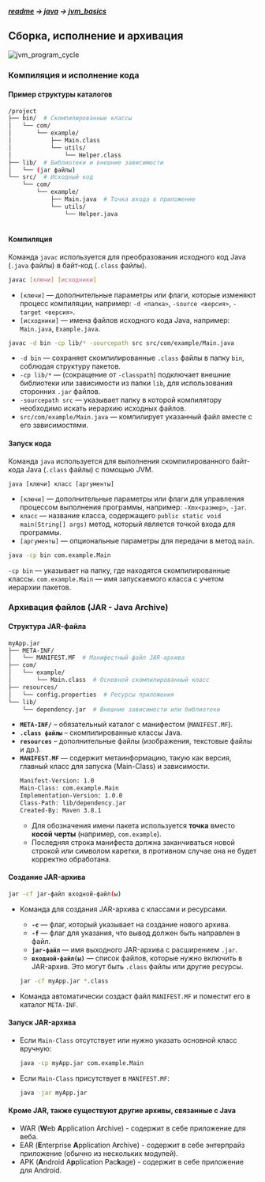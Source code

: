 ##### [readme](/README.md) → [java](../../java.md) → [jvm_basics](jvm_basics.md)

## Сборка, исполнение и архивация

![jvm_program_cycle](https://i.imgur.com/64ikaTm.jpeg)

### Компиляция и исполнение кода

#### **Пример структуры каталогов**

```bash
/project
├── bin/  # Скомпилированные классы
│	└── com/
│		└── example/
│			├── Main.class
│			└── utils/
│				└── Helper.class
├── lib/  # Библиотеки и внешние зависимости
│	└── (jar файлы)
└── src/  # Исходный код
	└── com/
		└── example/
            ├── Main.java  # Точка входа в приложение
            └── utils/
                └── Helper.java
    
```

#### **Компиляция**

Команда `javac` используется для преобразования исходного код Java (`.java` файлы) в байт-код (`.class` файлы).

```bash
javac [ключи] [исходники]
```

- `[ключи]` — дополнительные параметры или флаги, которые изменяют процесс компиляции, например: `-d <папка>`, `-source <версия>`, `-target <версия>`.
- `[исходники]` — имена файлов исходного кода Java, например: `Main.java`, `Example.java`.

```bash
javac -d bin -cp lib/* -sourcepath src src/com/example/Main.java
```

- `-d bin` — сохраняет скомпилированные `.class` файлы в папку `bin`, соблюдая структуру пакетов.
- `-cp lib/*` — (сокращение от `-classpath`) подключает внешние библиотеки или зависимости из папки `lib`, для использования сторонних `.jar` файлов.
- `-sourcepath src` — указывает папку в которой компилятору необходимо искать иерархию исходных файлов.
- `src/com/example/Main.java` — компилирует указанный файл вместе с его зависимостями.

#### **Запуск кода**

Команда `java` используется для выполнения скомпилированного байт-кода Java (`.class` файлы) с помощью JVM.

```markup
java [ключи] класс [аргументы]
```

- `[ключи]` — дополнительные параметры или флаги для управления процессом выполнения программы, например: `-Xmx<размер>`, `-jar`.
- `класс` — название класса, содержащего `public static void main(String[] args)` метод, который является точкой входа для программы.
- `[аргументы]` — опциональные параметры для передачи в метод `main`.

```bash
java -cp bin com.example.Main
```

`-cp bin` — указывает на папку, где находятся скомпилированные классы.
`com.example.Main` — имя запускаемого класса с учетом иерархии пакетов.

### **Архивация файлов (JAR - Java Archive)**

#### Структура JAR-файла

```bash
myApp.jar
├── META-INF/
│   └── MANIFEST.MF  # Манифестный файл JAR-архива
├── com/
│   └── example/
│       └── Main.class  # Основной скомпилированный класс
├── resources/
│   └── config.properties  # Ресурсы приложения
└── lib/
    └── dependency.jar  # Внешние зависимости или библиотеки
```

- **`META-INF/`** – обязательный каталог с манифестом (`MANIFEST.MF`).
- **`.class файлы`** – скомпилированные классы Java.
- **`resources`** – дополнительные файлы (изображения, текстовые файлы и др.).
- **`MANIFEST.MF`** — содержит метаинформацию, такую как версия, главный класс для запуска (Main-Class) и зависимости.
	```bash
	Manifest-Version: 1.0
	Main-Class: com.example.Main
	Implementation-Version: 1.0.0
	Class-Path: lib/dependency.jar
	Created-By: Maven 3.8.1
	
	```
	- Для обозначения имени пакета используется **точка** вместо **косой черты** (например, `com.example`).
	- Последняя строка манифеста должна заканчиваться новой строкой или символом каретки, в противном случае она не будет корректно обработана.

#### **Создание JAR-архива**

```bash
jar -cf jar-файл входной-файл(ы)
```

- Команда для создания JAR-архива с классами и ресурсами.
	- **`-c`** — флаг, который указывает на создание нового архива.
	- **`-f`** — флаг для указания, что вывод должен быть направлен в файл.
	- **`jar-файл`** — имя выходного JAR-архива с расширением `.jar`.
	- **`входной-файл(ы)`** — список файлов, которые нужно включить в JAR-архив. Это могут быть `.class` файлы или другие ресурсы.

	```bash
	jar -cf myApp.jar *.class
	```
- Команда автоматически создаст файл `MANIFEST.MF` и поместит его в каталог `META-INF`.

#### **Запуск JAR-архива**

- Если `Main-Class` отсутствует или нужно указать основной класс вручную:

	```bash
	java -cp myApp.jar com.example.Main
	```

- Если `Main-Class` присутствует в `MANIFEST.MF`:
	```bash
	java -jar myApp.jar
	```

#### **Кроме JAR, также существуют другие архивы, связанные с Java**

- WAR (**W**eb **A**pplication A**r**chive) - содержит в себе приложение для веба.
- EAR (**E**nterprise **A**pplication A**r**chive) - содержит в себе энтерпрайз приложение (обычно из нескольких модулей).
- APK (**A**ndroid A**p**plication Pac**k**age) - содержит в себе приложение для Android.
